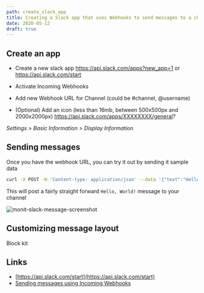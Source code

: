 ```yaml
---
path: create_slack_app
title: Creating a Slack app that uses Webhooks to send messages to a channel
date: 2020-05-12
draft: true
---
```


## Create an app

- Create a new slack app https://api.slack.com/apps?new_app=1 or https://api.slack.com/start
- Activate Incoming Webhooks
- Add new Webhook URL for Channel (could be #channel, @username)

- (Optional) Add an icon (less than 16mb, between 500x500px and 2000x2000px) https://api.slack.com/apps/XXXXXXXX/general?

_Settings > Basic Information > Display Information_

## Sending messages

Once you have the webhook URL, you can try it out by sending it sample data

```bash
curl -X POST -H 'Content-type: application/json' --data '{"text":"Hello, World!"}' https://hooks.slack.com/services/XXXXXX/YYYYYY/XyXyY123xxxY
```

This will post a fairly straight forward `Hello, World!` message to your channel

![monit-slack-message-screenshot](../images/monit-slack-message-screenshot.png)

## Customizing message layout

Block kit

## Links

- [https://api.slack.com/start](https://api.slack.com/start)
- [Sending messages using Incoming Webhooks](https://api.slack.com/messaging/webhooks)
